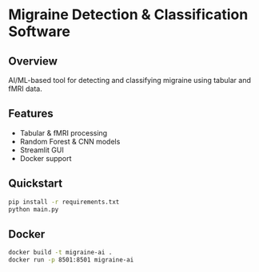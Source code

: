 # Migraine Detection & Classification Software

## Overview
AI/ML-based tool for detecting and classifying migraine using tabular and fMRI data.

## Features
- Tabular & fMRI processing
- Random Forest & CNN models
- Streamlit GUI
- Docker support

## Quickstart
```bash
pip install -r requirements.txt
python main.py
```

## Docker
```bash
docker build -t migraine-ai .
docker run -p 8501:8501 migraine-ai
```
